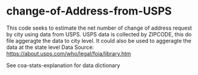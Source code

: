 # change-of-Address-from-USPS

This code seeks to estimate the net number of change of address request by city using data from USPS. USPS data is collected by ZIPCODE, this do file aggeragte the data to city level. It could also be used to aggeragte the data at the state level 
Data Source: https://about.usps.com/who/legal/foia/library.htm

See coa-stats-explanation for data dictionary 
